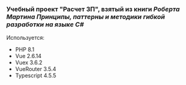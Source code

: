 ### Учебный проект "Расчет ЗП", взятый из книги _Роберта Мартина Принципы, паттерны и методики гибкой разработки на языке C#_

Используется:
* PHP         8.1
* Vue         2.6.14
* Vuex        3.6.2
* VueRouter   3.5.4
* Typescript  4.5.5